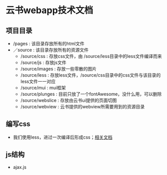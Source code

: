 # 云书webapp技术文档

## 项目目录
- /pages : 该目录存放所有的html文件
- ／source : 该目录存放所有的资源文件
    - /source/css : 存放css文件，由 /source/less目录中的less文件编译而来
    - /source/js : 存放js文件
    - /source/images : 存放一些零散的图片
    - /source/less : 存放less文件，/source/css目录中的css文件与该目录的less文件一一对应
    - /source/mui : mui框架
    - /source/plunges : 目前只放了一个fontAwesome，没什么用，可以删除
    - /source/webslice : 存放由云书ui提供的页面切图
    - /source/webview : 云书提供的webview所需要用到的资源目录

## 编写css
- 我们使用less，进过一次编译后形成css；[相关文档](http://less.bootcss.com/)

## js结构
- ajax.js